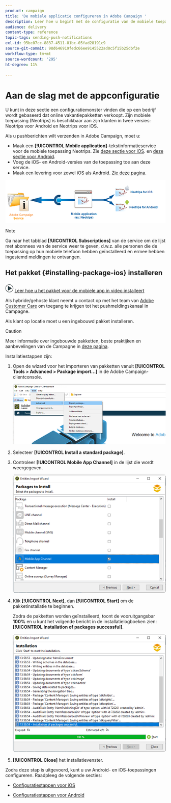 ```yaml
---
product: campaign
title: 'De mobiele applicatie configureren in Adobe Campaign '
description: Leer hoe u begint met de configuratie van de mobiele toepassing
audience: delivery
content-type: reference
topic-tags: sending-push-notifications
exl-id: 95bc07cc-8837-4511-81bc-05fad28191c9
source-git-commit: 98d646919fedc66ee9145522ad0c5f15b25dbf2e
workflow-type: tm+mt
source-wordcount: '295'
ht-degree: 11%

---
```


# Aan de slag met de appconfiguratie

U kunt in deze sectie een configuratiemonster vinden die op een bedrijf wordt gebaseerd dat online vakantiepakketten verkoopt. Zijn mobiele toepassing (Neotrips) is beschikbaar aan zijn klanten in twee versies: Neotrips voor Android en Neotrips voor iOS.

Als u pushberichten wilt verzenden in Adobe Campaign, moet u:

* Maak een **[!UICONTROL Mobile application]**-tekstinformatieservice voor de mobiele toepassing Neotrips. Zie [deze sectie voor iOS](../../delivery/using/configuring-the-mobile-application.md#configuring-ios-service). en [deze sectie voor Android](../../delivery/using/configuring-the-mobile-application-android.md#configuring-android-service).
* Voeg de iOS- en Android-versies van de toepassing toe aan deze service.
* Maak een levering voor zowel iOS als Android. [Zie deze pagina](../../delivery/using/creating-notifications.md).

![](assets/nmac_service_diagram.png)

>[!NOTE]
>
>Ga naar het tabblad **[!UICONTROL Subscriptions]** van de service om de lijst met abonnees van de service weer te geven, d.w.z. alle personen die de toepassing op hun mobiele telefoon hebben geïnstalleerd en ermee hebben ingestemd meldingen te ontvangen.

## Het pakket {#installing-package-ios} installeren

![](assets/do-not-localize/how-to-video.png) [Leer hoe u het pakket voor de mobiele app in video installeert](https://experienceleague.adobe.com/docs/campaign-classic-learn/tutorials/sending-messages/push-channel/installing-the-mobile-app-channel.html?lang=en#sending-messages)

Als hybride/gehoste klant neemt u contact op met het team van [Adobe Customer Care](https://helpx.adobe.com/nl/enterprise/admin-guide.html/enterprise/using/support-for-experience-cloud.ug.html) om toegang te krijgen tot het pushmeldingskanaal in Campagne.

Als klant op locatie moet u een ingebouwd pakket installeren.

>[!CAUTION]
>
>Meer informatie over ingebouwde pakketten, beste praktijken en aanbevelingen van de Campagne in [deze pagina](../../installation/using/installing-campaign-standard-packages.md).

Installatiestappen zijn:

1. Open de wizard voor het importeren van pakketten vanuit **[!UICONTROL Tools > Advanced > Package import...]** in de Adobe Campaign-clientconsole.

   ![](assets/package_ios.png)

1. Selecteer **[!UICONTROL Install a standard package]**.

1. Controleer **[!UICONTROL Mobile App Channel]** in de lijst die wordt weergegeven.

   ![](assets/package_ios_2.png)

1. Klik **[!UICONTROL Next]**, dan **[!UICONTROL Start]** om de pakketinstallatie te beginnen.

   Zodra de pakketten worden geïnstalleerd, toont de vooruitgangsbar **100%** en u kunt het volgende bericht in de installatielogboeken zien: **[!UICONTROL Installation of packages successful]**.

   ![](assets/package_ios_3.png)

1. **[!UICONTROL Close]** het installatievenster.

Zodra deze stap is uitgevoerd, kunt u uw Android- en iOS-toepassingen configureren.
Raadpleeg de volgende secties:

* [Configuratiestappen voor iOS](../../delivery/using/configuring-the-mobile-application.md)

* [Configuratiestappen voor Android](../../delivery/using/configuring-the-mobile-application-android.md)
